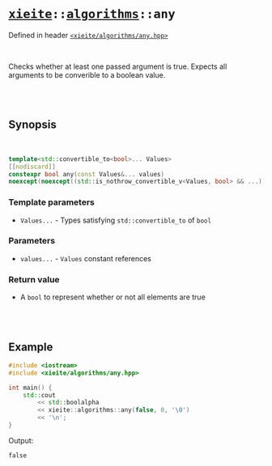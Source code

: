 # [`xieite`](../../README.md)`::`[`algorithms`](../../docs/algorithms.md)`::any`
Defined in header [`<xieite/algorithms/any.hpp>`](../../include/xieite/algorithms/any.hpp)

<br/>

Checks whether at least one passed argument is true. Expects all arguments to be converible to a boolean value.

<br/><br/>

## Synopsis

<br/>

```cpp
template<std::convertible_to<bool>... Values>
[[nodiscard]]
constexpr bool any(const Values&... values)
noexcept(noexcept((std::is_nothrow_convertible_v<Values, bool> && ...)));
```
### Template parameters
- `Values...` - Types satisfying `std::convertible_to` of `bool`
### Parameters
- `values...` - `Values` constant references
### Return value
- A `bool` to represent whether or not all elements are true

<br/><br/>

## Example
```cpp
#include <iostream>
#include <xieite/algorithms/any.hpp>

int main() {
	std::cout
		<< std::boolalpha
		<< xieite::algorithms::any(false, 0, '\0')
		<< '\n';
}
```
Output:
```
false
```
